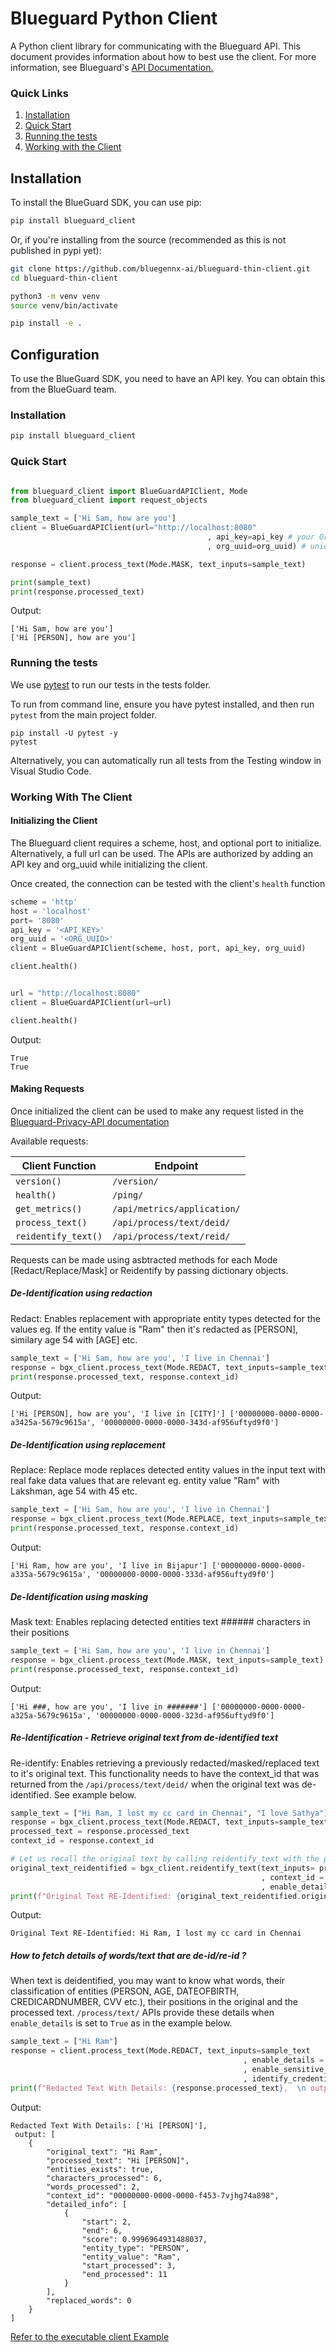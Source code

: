 # Blueguard Python Client

A Python client library for communicating with the Blueguard API. This document provides information about how to best use the client. For more information, see Blueguard's [API Documentation.][1]

### Quick Links

1. [Installation](#installation)
2. [Quick Start](#quick-start)
3. [Running the tests](#testing)
4. [Working with the Client](#client)

## Installation

To install the BlueGuard SDK, you can use pip:

```bash
pip install blueguard_client
```

Or, if you're installing from the source (recommended as this is not published in pypi yet):

```bash
git clone https://github.com/bluegennx-ai/blueguard-thin-client.git
cd blueguard-thin-client

python3 -m venv venv
source venv/bin/activate

pip install -e .
```

## Configuration

To use the BlueGuard SDK, you need to have an API key. You can obtain this from the BlueGuard team.


### Installation <a name=installation></a>

```bash
pip install blueguard_client
```

### Quick Start <a name=quick-start></a>

```python

from blueguard_client import BlueGuardAPIClient, Mode
from blueguard_client import request_objects

sample_text = ['Hi Sam, how are you']
client = BlueGuardAPIClient(url="http://localhost:8080"
                                            , api_key=api_key # your Org's API Key to access Blueguard Privacy API
                                            , org_uuid=org_uuid) # unique id for your organization)

response = client.process_text(Mode.MASK, text_inputs=sample_text)

print(sample_text)
print(response.processed_text)


```

Output:

```
['Hi Sam, how are you']
['Hi [PERSON], how are you']
```

### Running the tests <a name=testing></a>

We use [pytest](https://docs.pytest.org/) to run our tests in the tests folder.

To run from command line, ensure you have pytest installed, and then run `pytest` from the main project folder.

```shell
pip install -U pytest -y
pytest
```

Alternatively, you can automatically run all tests from the Testing window in Visual Studio Code.

### Working With The Client <a name=client></a>

#### Initializing the Client

The Blueguard client requires a scheme, host, and optional port to initialize. 
Alternatively, a full url can be used. The APIs are authorized by adding an API key
and org_uuid while initializing the client.

Once created, the connection can be tested with the client's `health` function

```python
scheme = 'http'
host = 'localhost'
port= '8080'
api_key = '<API_KEY>'
org_uuid = '<ORG_UUID>'
client = BlueGuardAPIClient(scheme, host, port, api_key, org_uuid)

client.health()


url = "http://localhost:8080"
client = BlueGuardAPIClient(url=url)

client.health()
```

Output:

```
True
True
```

#### Making Requests

Once initialized the client can be used to make any request listed in the [Blueguard-Privacy-API documentation][1]

Available requests:

| Client Function                   | Endpoint                   |
| ------------------------          | -------------------------- |
| `version()`                       | `/version/`                |
| `health()`                        | `/ping/`                   |
| `get_metrics()`                   | `/api/metrics/application/`|
| `process_text()`                  | `/api/process/text/deid/`   |
| `reidentify_text()`               | `/api/process/text/reid/`   |

Requests can be made using asbtracted methods for each Mode [Redact/Replace/Mask] or Reidentify by passing
dictionary objects.

##### De-Identification using redaction

Redact: Enables replacement with appropriate entity types detected for the values eg. If the entity value is "Ram" then it's redacted as [PERSON], similary age 54 with [AGE] etc.

```python
sample_text = ['Hi Sam, how are you', 'I live in Chennai']
response = bgx_client.process_text(Mode.REDACT, text_inputs=sample_text)
print(response.processed_text, response.context_id)
```

Output:

```
['Hi [PERSON], how are you', 'I live in [CITY]'] ['00000000-0000-0000-a3425a-5679c9615a', '00000000-0000-0000-343d-af956uftyd9f0']
```

##### De-Identification using replacement

Replace: Replace mode replaces detected entity values in the input text with real fake data values that are relevant eg. entity value "Ram" with Lakshman, age 54 with 45 etc.

```python
sample_text = ['Hi Sam, how are you', 'I live in Chennai']
response = bgx_client.process_text(Mode.REPLACE, text_inputs=sample_text)
print(response.processed_text, response.context_id)
```

Output:

```
['Hi Ram, how are you', 'I live in Bijapur'] ['00000000-0000-0000-a335a-5679c9615a', '00000000-0000-0000-333d-af956uftyd9f0']
```

##### De-Identification using masking

Mask text: Enables replacing detected entities text ###### characters in their positions

```python
sample_text = ['Hi Sam, how are you', 'I live in Chennai']
response = bgx_client.process_text(Mode.MASK, text_inputs=sample_text)
print(response.processed_text, response.context_id)
```

Output:

```
['Hi ###, how are you', 'I live in #######'] ['00000000-0000-0000-a325a-5679c9615a', '00000000-0000-0000-323d-af956uftyd9f0']
```

##### Re-Identification - Retrieve original text from de-identified text

Re-identify: Enables retrieving a previously redacted/masked/replaced text to it's original text. This functionality needs to
have the context_id that was returned from the `/api/process/text/deid/` when the original text was de-identified.
See example below.

```python
sample_text = ["Hi Ram, I lost my cc card in Chennai", "I love Sathya"]
response = bgx_client.process_text(Mode.REDACT, text_inputs=sample_text)
processed_text = response.processed_text
context_id = response.context_id 

# Let us recall the original text by calling reidentify_text with the previously processed (redacted/masked/replaced) text
original_text_reidentified = bgx_client.reidentify_text(text_inputs= processed_text
                                                        , context_id = context_id[0]
                                                        , enable_details = True) # context_id that was originally passed to the original de-identification
print(f"Original Text RE-Identified: {original_text_reidentified.original_text[0]}")
```

Output:

```
Original Text RE-Identified: Hi Ram, I lost my cc card in Chennai
```

##### How to fetch details of words/text that are de-id/re-id ?

When text is deidentified, you may want to know what words, their classification of entities (PERSON, AGE, DATEOFBIRTH, CREDICARDNUMBER, CVV etc.), 
their positions in the original and the processed text. 
`/process/text/` APIs provide these details when `enable_details` is set to `True` as in the example below.

```python
sample_text = ["Hi Ram"]
response = client.process_text(Mode.REDACT, text_inputs=sample_text
                                                    , enable_details = True # If True, each entity detected, it's position with start & end index etc is included. If False (default), then processed_text is output without details
                                                    , enable_sensitive_scan = False # If True, custom terms are scanned. None, otherwise.
                                                    , identify_credentials = False) # If True, Multiple Keys/Credentials such as AWS, SSH, RSA, Azure, Google's keys are detected.
print(f"Redacted Text With Details: {response.processed_text},  \n output: {response.output} ")
```

Output:

```
Redacted Text With Details: ['Hi [PERSON]'],  
 output: [
    {
        "original_text": "Hi Ram",
        "processed_text": "Hi [PERSON]",
        "entities_exists": true,
        "characters_processed": 6,
        "words_processed": 2,
        "context_id": "00000000-0000-0000-f453-7vjhg74a898",
        "detailed_info": [
            {
                "start": 2,
                "end": 6,
                "score": 0.9996964931488037,
                "entity_type": "PERSON",
                "entity_value": "Ram",
                "start_processed": 3,
                "end_processed": 11
            }
        ],
        "replaced_words": 0
    }
] 
```

[Refer to the executable client Example](https://github.com/bluegennx-ai/blueguard-thin-client/blob/main/src/blueguard_client/client_example.py)

[1]: https://docs.bluegennx.ai/